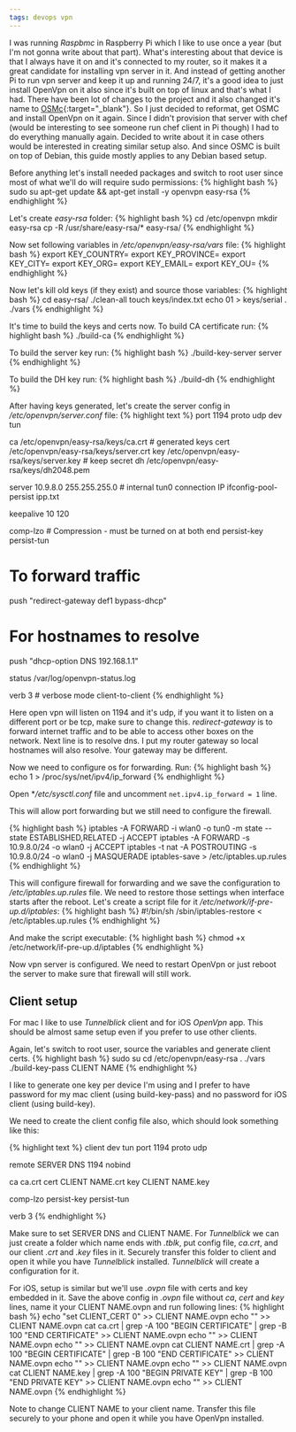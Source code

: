```yaml
---
tags: devops vpn
---
```


I was running *Raspbmc* in Raspberry Pi which I like to use once a year (but I'm
not gonna write about that part). What's interesting about that device is that I
always have it on and it's connected to my router, so it makes it a great
candidate for installing vpn server in it. And instead of getting another Pi to
run vpn server and keep it up and running 24/7, it's a good idea to just install
OpenVpn on it also since it's built on top of linux and that's what I had. There
have been lot of changes to the project and it also changed it's name to
[OSMc](https://osmc.tv/){:target="_blank"}. So I just decided to reformat,
get OSMC and install OpenVpn on it again. Since I didn't provision that server
with chef (would be interesting to see someone run chef client in Pi though)
I had to do everything manually again. Decided to write about it in case others
would be interested in creating similar setup also. And since OSMC is built on
top of Debian, this guide mostly applies to any Debian based setup.

<!--more-->

Before anything let's install needed packages and switch to root user since
most of what we'll do will require sudo permissions:
{% highlight bash %}
sudo su
apt-get update && apt-get install -y openvpn easy-rsa
{% endhighlight %}

Let's create *easy-rsa* folder:
{% highlight bash %}
cd /etc/openvpn
mkdir easy-rsa
cp -R /usr/share/easy-rsa/* easy-rsa/
{% endhighlight %}

Now set following variables in */etc/openvpn/easy-rsa/vars* file:
{% highlight bash %}
export KEY_COUNTRY=
export KEY_PROVINCE=
export KEY_CITY=
export KEY_ORG=
export KEY_EMAIL=
export KEY_OU=
{% endhighlight %}


Now let's kill old keys (if they exist) and source those variables:
{% highlight bash %}
cd easy-rsa/
./clean-all
touch keys/index.txt
echo 01 > keys/serial
. ./vars
{% endhighlight %}

It's time to build the keys and certs now. To build CA certificate run:
{% highlight bash %}
./build-ca
{% endhighlight %}

To build the server key run:
{% highlight bash %}
./build-key-server server
{% endhighlight %}

To build the DH key run:
{% highlight bash %}
./build-dh
{% endhighlight %}

After having keys generated, let's create the server config in
*/etc/openvpn/server.conf* file:
{% highlight text %}
port 1194
proto udp
dev tun

ca      /etc/openvpn/easy-rsa/keys/ca.crt    # generated keys
cert    /etc/openvpn/easy-rsa/keys/server.crt
key     /etc/openvpn/easy-rsa/keys/server.key  # keep secret
dh      /etc/openvpn/easy-rsa/keys/dh2048.pem

server 10.9.8.0 255.255.255.0  # internal tun0 connection IP
ifconfig-pool-persist ipp.txt

keepalive 10 120

comp-lzo         # Compression - must be turned on at both end
persist-key
persist-tun

# To forward traffic
push "redirect-gateway def1 bypass-dhcp"
# For hostnames to resolve
push "dhcp-option DNS 192.168.1.1"

status /var/log/openvpn-status.log

verb 3  # verbose mode
client-to-client
{% endhighlight %}

Here open vpn will listen on 1194 and it's udp, if you want it to listen on a
different port or be tcp, make sure to change this. *redirect-gateway* is to
forward internet traffic and to be able to access other boxes on the network.
Next line is to resolve dns. I put my router gateway so local hostnames will
also resolve. Your gateway may be different.

Now we need to configure os for forwarding. Run:
{% highlight bash %}
echo 1 > /proc/sys/net/ipv4/ip_forward
{% endhighlight %}

Open **/etc/sysctl.conf* file and uncomment ```net.ipv4.ip_forward = 1``` line.

This will allow port forwarding but we still need to configure the firewall.

{% highlight bash %}
iptables -A FORWARD -i wlan0 -o tun0 -m state --state ESTABLISHED,RELATED -j ACCEPT
iptables -A FORWARD -s 10.9.8.0/24 -o wlan0 -j ACCEPT
iptables -t nat -A POSTROUTING -s 10.9.8.0/24 -o wlan0 -j MASQUERADE
iptables-save > /etc/iptables.up.rules
{% endhighlight %}

This will configure firewall for forwarding and we save the configuration to
*/etc/iptables.up.rules* file. We need to restore those settings when interface
starts after the reboot. Let's create a script file for it
*/etc/network/if-pre-up.d/iptables*:
{% highlight bash %}
#!/bin/sh
/sbin/iptables-restore < /etc/iptables.up.rules
{% endhighlight %}

And make the script executable:
{% highlight bash %}
chmod +x /etc/network/if-pre-up.d/iptables
{% endhighlight %}

Now vpn server is configured. We need to restart OpenVpn or just reboot the
server to make sure that firewall will still work.

## Client setup

For mac I like to use *Tunnelblick* client and for iOS *OpenVpn* app.
This should be almost same setup even if you prefer to use other clients.

Again, let's switch to root user, source the variables and generate client certs.
{% highlight bash %}
sudo su
cd /etc/openvpn/easy-rsa
. ./vars
./build-key-pass CLIENT NAME
{% endhighlight %}

I like to generate one key per device I'm using and I prefer to have password
for my mac client (using build-key-pass) and no password for iOS
client (using build-key).

We need to create the client config file also, which should look something like
this:


{% highlight text %}
client
dev tun
port 1194
proto udp

remote SERVER DNS 1194
nobind

ca ca.crt
cert CLIENT NAME.crt
key CLIENT NAME.key

comp-lzo
persist-key
persist-tun

verb 3
{% endhighlight %}

Make sure to set SERVER DNS and CLIENT NAME. For *Tunnelblick* we can just
create a folder which name ends with *.tblk*, put config file, *ca.crt*, and our
client *.crt* and *.key* files in it. Securely transfer this folder to client
and open it while you have *Tunnelblick* installed. *Tunnelblick* will create a
configuration for it.

For iOS, setup is similar but we'll use *.ovpn* file with certs and key embedded
in it. Save the above config in *.ovpn* file without *ca*, *cert* and
*key* lines, name it your CLIENT NAME.ovpn and run following lines:
{% highlight bash %}
echo "set CLIENT_CERT 0" >> CLIENT NAME.ovpn
echo "<ca>" >> CLIENT NAME.ovpn
cat ca.crt | grep -A 100 "BEGIN CERTIFICATE" | grep -B 100 "END CERTIFICATE" >> CLIENT NAME.ovpn
echo "</ca>" >> CLIENT NAME.ovpn
echo "<cert>" >> CLIENT NAME.ovpn
cat CLIENT NAME.crt | grep -A 100 "BEGIN CERTIFICATE" | grep -B 100 "END CERTIFICATE" >> CLIENT NAME.ovpn
echo "</cert>" >> CLIENT NAME.ovpn
echo "<key>" >> CLIENT NAME.ovpn
cat CLIENT NAME.key | grep -A 100 "BEGIN PRIVATE KEY" | grep -B 100 "END PRIVATE KEY" >> CLIENT NAME.ovpn
echo "</key>" >> CLIENT NAME.ovpn
{% endhighlight %}

Note to change CLIENT NAME to your client name. Transfer this file securely to your phone and open it while you have OpenVpn installed.
